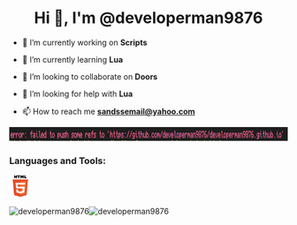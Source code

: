 <h1 align="center">Hi 👋, I'm @developerman9876</h1>

- 🔭 I’m currently working on **Scripts**

- 🌱 I’m currently learning **Lua**

- 👯 I’m looking to collaborate on **Doors**

- 🤝 I’m looking for help with **Lua**

- 📫 How to reach me **sandssemail@yahoo.com**


<p align="left">
</p>
<img src="raged/page.png" width="1500" height="25">



<h3 align="left">Languages and Tools:</h3>
<p align="left"> <a href="https://www.w3.org/html/" target="_blank" rel="noreferrer"> <img src="https://raw.githubusercontent.com/devicons/devicon/master/icons/html5/html5-original-wordmark.svg" alt="html5" width="40" height="40"/> </a> </p>

<p><img align="left" src="https://github-readme-stats.vercel.app/api/top-langs?username=developerman9876&show_icons=true&locale=en&layout=compact" alt="developerman9876" /></p>

<p>&nbsp;<img align="left" src="https://github-readme-stats.vercel.app/api?username=developerman9876&show_icons=true&locale=en" alt="developerman9876" /></p>
